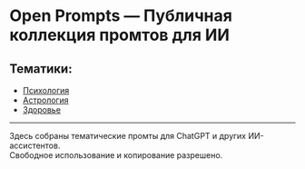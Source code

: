 # Open Prompts — Публичная коллекция промтов для ИИ  

## Тематики:  
- [Психология](./психология)  
- [Астрология](./астрология)  
- [Здоровье](./здоровье)  

---

Здесь собраны тематические промты для ChatGPT и других ИИ-ассистентов.  
Свободное использование и копирование разрешено.  

